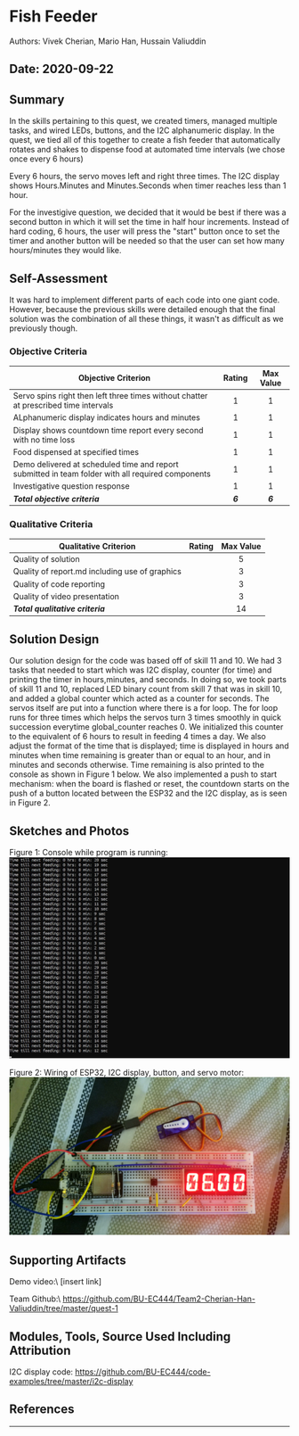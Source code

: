 # Fish Feeder
Authors: Vivek Cherian, Mario Han, Hussain Valiuddin

Date: 2020-09-22
-----

## Summary

In the skills pertaining to this quest, we created timers, managed multiple tasks, and wired LEDs, buttons, and the I2C alphanumeric display. In the quest, we tied all of this together to create a fish feeder that automatically rotates and shakes to dispense food at automated time intervals (we chose once every 6 hours) 

Every 6 hours, the servo moves left and right three times. The I2C display shows Hours.Minutes and Minutes.Seconds when timer reaches less than 1 hour.

For the investigive question, we decided that it would be best if there was a second button in which it will set the time in half hour increments. Instead of hard coding, 6 hours, the user will press the "start" button once to set the timer and another button will be needed so that the user can set how many hours/minutes they would like.

## Self-Assessment

It was hard to implement different parts of each code into one giant code. However, because the previous skills were detailed enough that the final solution was the combination of all these things, it wasn't as difficult as we previously though.

### Objective Criteria

| Objective Criterion | Rating | Max Value  | 
|---------------------------------------------|:-----------:|:---------:|
| Servo spins right then left three times without chatter at prescribed time intervals | 1 |  1     | 
| ALphanumeric display indicates hours and minutes | 1 |  1     | 
| Display shows countdown time report every second with no time loss | 1 |  1     | 
| Food dispensed at specified times | 1 |  1     | 
| Demo delivered at scheduled time and report submitted in team folder with all required components | 1 |  1     | 
| Investigative question response | 1 |  1     | 
| ***Total objective criteria*** | ***6*** | ***6*** |


### Qualitative Criteria

| Qualitative Criterion | Rating | Max Value  | 
|---------------------------------------------|:-----------:|:---------:|
| Quality of solution |  |  5     | 
| Quality of report.md including use of graphics |  |  3     | 
| Quality of code reporting |  |  3     | 
| Quality of video presentation |  |  3     |
| ***Total qualitative criteria*** | | 14 | 


## Solution Design

Our solution design for the code was based off of skill 11 and 10. We had 3 tasks that needed to start which was I2C display, counter (for time) and printing the timer in hours,minutes, and seconds. In doing so, we took parts of skill 11 and 10, replaced LED binary count from skill 7 that was in skill 10, and added a global counter which acted as a counter for seconds. The servos itself are put into a function where there is a for loop. The for loop runs for three times which helps the servos turn 3 times smoothly in quick succession everytime global_counter reaches 0.
We initialized this counter to the equivalent of 6 hours to result in feeding 4 times a day. We also adjust the format of the time that is displayed; time is displayed in hours and minutes when time remaining is greater than or equal to an hour, and in minutes and seconds otherwise. Time remaining is also printed to the console as shown in Figure 1 below. We also implemented a push to start mechanism: when the board is flashed or reset, the countdown starts on the push of a button located between the ESP32 and the I2C display, as is seen in Figure 2.

## Sketches and Photos

Figure 1: Console while program is running:\
![console pic](images/console-output.jpg)

Figure 2: Wiring of ESP32, I2C display, button, and servo motor:
![breadboard](images/breadboard.jpg)


## Supporting Artifacts

Demo video:\ 
[insert link]

Team Github:\ 
https://github.com/BU-EC444/Team2-Cherian-Han-Valiuddin/tree/master/quest-1

## Modules, Tools, Source Used Including Attribution
I2C display code: https://github.com/BU-EC444/code-examples/tree/master/i2c-display


## References

-----

